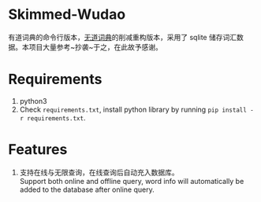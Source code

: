 # Skimmed-Wudao
有道词典的命令行版本，[无道词典](https://github.com/ChestnutHeng/Wudao-dict)的削减重构版本，采用了 sqlite 储存词汇数据。本项目大量参考~抄袭~于之，在此故予感谢｡

# Requirements
1. python3
2. Check `requirements.txt`, install python library by running `pip install -r requirements.txt`.

# Features
1. 支持在线与无限查询，在线查询后自动充入数据库。<br /> Support both online and offline query, word info will automatically be added to the database after online query.

